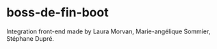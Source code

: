 # boss-de-fin-boot

Integration front-end made by Laura Morvan, Marie-angélique Sommier, Stéphane Dupré.
